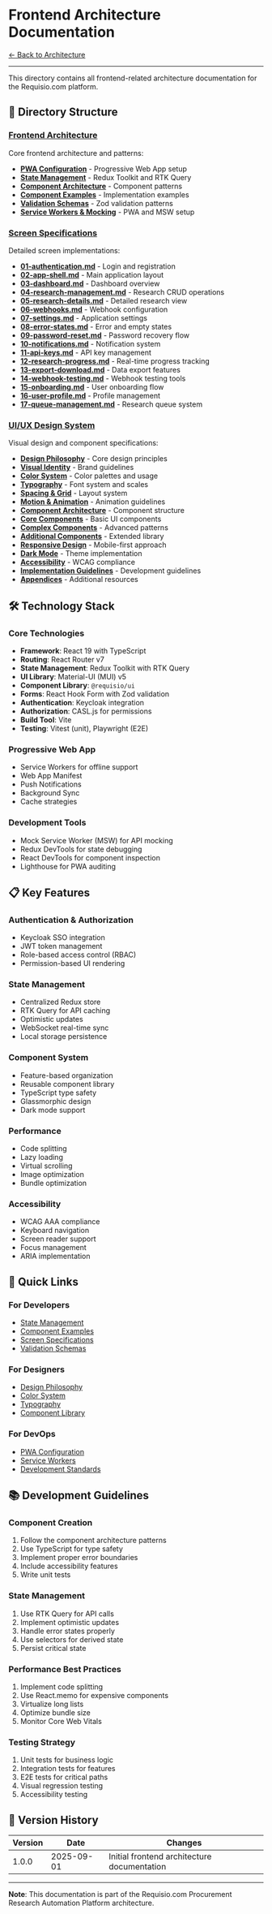 # Frontend Architecture Documentation

[← Back to Architecture](../README.md)

---

This directory contains all frontend-related architecture documentation for the Requisio.com platform.

## 📁 Directory Structure

### [Frontend Architecture](./architecture/)
Core frontend architecture and patterns:
- **[PWA Configuration](./architecture/01-pwa-configuration.md)** - Progressive Web App setup
- **[State Management](./architecture/02-state-management.md)** - Redux Toolkit and RTK Query
- **[Component Architecture](./architecture/03-component-architecture.md)** - Component patterns
- **[Component Examples](./architecture/04-component-examples.md)** - Implementation examples
- **[Validation Schemas](./architecture/05-validation-schemas.md)** - Zod validation patterns
- **[Service Workers & Mocking](./architecture/11-service-workers.md)** - PWA and MSW setup

### [Screen Specifications](./screens/)
Detailed screen implementations:
- **[01-authentication.md](./screens/01-authentication.md)** - Login and registration
- **[02-app-shell.md](./screens/02-app-shell.md)** - Main application layout
- **[03-dashboard.md](./screens/03-dashboard.md)** - Dashboard overview
- **[04-research-management.md](./screens/04-research-management.md)** - Research CRUD operations
- **[05-research-details.md](./screens/05-research-details.md)** - Detailed research view
- **[06-webhooks.md](./screens/06-webhooks.md)** - Webhook configuration
- **[07-settings.md](./screens/07-settings.md)** - Application settings
- **[08-error-states.md](./screens/08-error-states.md)** - Error and empty states
- **[09-password-reset.md](./screens/09-password-reset.md)** - Password recovery flow
- **[10-notifications.md](./screens/10-notifications.md)** - Notification system
- **[11-api-keys.md](./screens/11-api-keys.md)** - API key management
- **[12-research-progress.md](./screens/12-research-progress.md)** - Real-time progress tracking
- **[13-export-download.md](./screens/13-export-download.md)** - Data export features
- **[14-webhook-testing.md](./screens/14-webhook-testing.md)** - Webhook testing tools
- **[15-onboarding.md](./screens/15-onboarding.md)** - User onboarding flow
- **[16-user-profile.md](./screens/16-user-profile.md)** - Profile management
- **[17-queue-management.md](./screens/17-queue-management.md)** - Research queue system

### [UI/UX Design System](./ui/)
Visual design and component specifications:
- **[Design Philosophy](./ui/01-design-philosophy.md)** - Core design principles
- **[Visual Identity](./ui/02-visual-identity.md)** - Brand guidelines
- **[Color System](./ui/03-color-system.md)** - Color palettes and usage
- **[Typography](./ui/04-typography.md)** - Font system and scales
- **[Spacing & Grid](./ui/05-spacing-grid.md)** - Layout system
- **[Motion & Animation](./ui/06-motion-animation.md)** - Animation guidelines
- **[Component Architecture](./ui/07-component-architecture.md)** - Component structure
- **[Core Components](./ui/08-core-components.md)** - Basic UI components
- **[Complex Components](./ui/09-complex-components.md)** - Advanced patterns
- **[Additional Components](./ui/09b-additional-components.md)** - Extended library
- **[Responsive Design](./ui/10-responsive-design.md)** - Mobile-first approach
- **[Dark Mode](./ui/11-dark-mode.md)** - Theme implementation
- **[Accessibility](./ui/12-accessibility.md)** - WCAG compliance
- **[Implementation Guidelines](./ui/13-implementation-guidelines.md)** - Development guidelines
- **[Appendices](./ui/14-appendices.md)** - Additional resources

## 🛠 Technology Stack

### Core Technologies
- **Framework**: React 19 with TypeScript
- **Routing**: React Router v7
- **State Management**: Redux Toolkit with RTK Query
- **UI Library**: Material-UI (MUI) v5
- **Component Library**: `@requisio/ui`
- **Forms**: React Hook Form with Zod validation
- **Authentication**: Keycloak integration
- **Authorization**: CASL.js for permissions
- **Build Tool**: Vite
- **Testing**: Vitest (unit), Playwright (E2E)

### Progressive Web App
- Service Workers for offline support
- Web App Manifest
- Push Notifications
- Background Sync
- Cache strategies

### Development Tools
- Mock Service Worker (MSW) for API mocking
- Redux DevTools for state debugging
- React DevTools for component inspection
- Lighthouse for PWA auditing

## 📋 Key Features

### Authentication & Authorization
- Keycloak SSO integration
- JWT token management
- Role-based access control (RBAC)
- Permission-based UI rendering

### State Management
- Centralized Redux store
- RTK Query for API caching
- Optimistic updates
- WebSocket real-time sync
- Local storage persistence

### Component System
- Feature-based organization
- Reusable component library
- TypeScript type safety
- Glassmorphic design
- Dark mode support

### Performance
- Code splitting
- Lazy loading
- Virtual scrolling
- Image optimization
- Bundle optimization

### Accessibility
- WCAG AAA compliance
- Keyboard navigation
- Screen reader support
- Focus management
- ARIA implementation

## 🔗 Quick Links

### For Developers
- [State Management](./architecture/02-state-management.md)
- [Component Examples](./architecture/04-component-examples.md)
- [Screen Specifications](./screens/)
- [Validation Schemas](./architecture/05-validation-schemas.md)

### For Designers
- [Design Philosophy](./ui/01-design-philosophy.md)
- [Color System](./ui/03-color-system.md)
- [Typography](./ui/04-typography.md)
- [Component Library](./ui/08-core-components.md)

### For DevOps
- [PWA Configuration](./architecture/01-pwa-configuration.md)
- [Service Workers](./architecture/11-service-workers.md)
- [Development Standards](../platform-standards/02-development-standards.md)

## 📚 Development Guidelines

### Component Creation
1. Follow the component architecture patterns
2. Use TypeScript for type safety
3. Implement proper error boundaries
4. Include accessibility features
5. Write unit tests

### State Management
1. Use RTK Query for API calls
2. Implement optimistic updates
3. Handle error states properly
4. Use selectors for derived state
5. Persist critical state

### Performance Best Practices
1. Implement code splitting
2. Use React.memo for expensive components
3. Virtualize long lists
4. Optimize bundle size
5. Monitor Core Web Vitals

### Testing Strategy
1. Unit tests for business logic
2. Integration tests for features
3. E2E tests for critical paths
4. Visual regression testing
5. Accessibility testing

## 📖 Version History

| Version | Date | Changes |
|---------|------|---------|
| 1.0.0 | 2025-09-01 | Initial frontend architecture documentation |

---

**Note**: This documentation is part of the Requisio.com Procurement Research Automation Platform architecture.